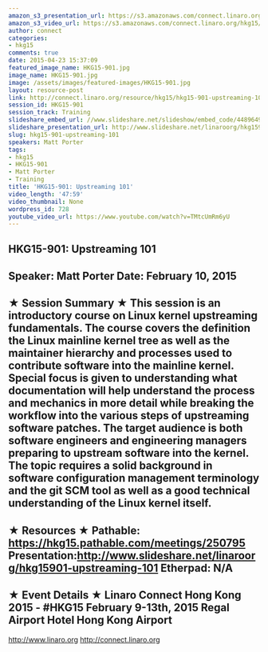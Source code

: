 ```yaml
---
amazon_s3_presentation_url: https://s3.amazonaws.com/connect.linaro.org/hkg15/Videos/02-10-Tuesday/HKG15-901.pdf
amazon_s3_video_url: https://s3.amazonaws.com/connect.linaro.org/hkg15/Videos/02-10-Tuesday/HKG15-901+Upstreaming+101.mp4
author: connect
categories:
- hkg15
comments: true
date: 2015-04-23 15:37:09
featured_image_name: HKG15-901.jpg
image_name: HKG15-901.jpg
image: /assets/images/featured-images/HKG15-901.jpg
layout: resource-post
link: http://connect.linaro.org/resource/hkg15/hkg15-901-upstreaming-101/
session_id: HKG15-901
session_track: Training
slideshare_embed_url: //www.slideshare.net/slideshow/embed_code/44896494
slideshare_presentation_url: http://www.slideshare.net/linaroorg/hkg15901-upstreaming-101
slug: hkg15-901-upstreaming-101
speakers: Matt Porter
tags:
- hkg15
- HKG15-901
- Matt Porter
- Training
title: 'HKG15-901: Upstreaming 101'
video_length: '47:59'
video_thumbnail: None
wordpress_id: 728
youtube_video_url: https://www.youtube.com/watch?v=TMtcUmRm6yU
---
```


HKG15-901: Upstreaming 101
---------------------------------------------------
Speaker: Matt Porter
Date: February 10, 2015
---------------------------------------------------
★ Session Summary ★
This session is an introductory course on Linux kernel upstreaming fundamentals. The course covers the definition the Linux mainline kernel tree as well as the maintainer hierarchy and processes used to contribute software into the mainline kernel. Special focus is given to understanding what documentation will help understand the process and mechanics in more detail while breaking the workflow into the various steps of upstreaming software patches. The target audience is both software engineers and engineering managers preparing to upstream software into the kernel. The topic requires a solid background in software configuration management terminology and the git SCM tool as well as a good technical understanding of the Linux kernel itself.
--------------------------------------------------
★ Resources ★
Pathable: https://hkg15.pathable.com/meetings/250795
Presentation:http://www.slideshare.net/linaroorg/hkg15901-upstreaming-101
Etherpad: N/A
---------------------------------------------------
★ Event Details ★
Linaro Connect Hong Kong 2015 - #HKG15
February 9-13th, 2015
Regal Airport Hotel Hong Kong Airport
---------------------------------------------------
http://www.linaro.org
http://connect.linaro.org
